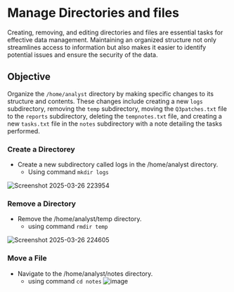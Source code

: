 <h1>Manage Directories and files</h1>

Creating, removing, and editing directories and files are essential tasks for effective data management. Maintaining an organized structure not only streamlines access to information but also makes it easier to identify potential issues and ensure the security of the data.

<h2>Objective</h2>

Organize the `/home/analyst` directory by making specific changes to its structure and contents. These changes include creating a new `logs` subdirectory, removing the `temp` subdirectory, moving the `Q3patches.txt` file to the `reports` subdirectory, deleting the `tempnotes.txt` file, and creating a new `tasks.txt` file in the `notes` subdirectory with a note detailing the tasks performed.

<h3>Create a Directorey</h3>

  - Create a new subdirectory called logs in the /home/analyst directory.
    - Using command `mkdir logs`

![Screenshot 2025-03-26 223954](https://github.com/user-attachments/assets/4d021666-9d57-4c15-9f7b-402a0b060c29)

<h3>Remove a Directory</h3>

  - Remove the /home/analyst/temp directory.
    - using command `rmdir temp`

![Screenshot 2025-03-26 224605](https://github.com/user-attachments/assets/7a71ecaa-d195-484d-b476-8d19ba8c3915)

<h3>Move a File</h3>

  - Navigate to the /home/analyst/notes directory.
    - using command `cd notes`
![image](https://github.com/user-attachments/assets/8f95d254-274e-49d9-8306-fe16ccfaf821)



